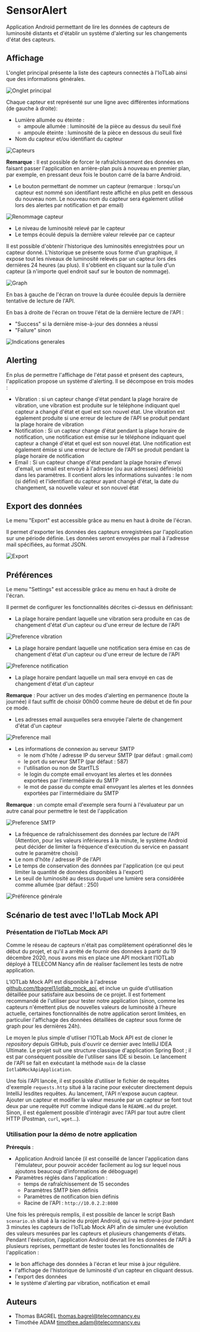 # SensorAlert

Application Android permettant de lire les données de capteurs de luminosité distants et d'établir un
système d'alerting sur les changements d'état des capteurs.

## Affichage

L'onglet principal présente la liste des capteurs connectés à l'IoTLab ainsi que des informations générales.

![Onglet principal](https://raw.githubusercontent.com/tbagrel1/sensor_alert/master/.readme_resources/OngletPrincipal.png)

Chaque capteur est représenté sur une ligne avec différentes informations (de gauche à droite):

+ Lumière allumée ou éteinte :
    - ampoule allumée : luminosité de la pièce au dessus du seuil fixé
    - ampoule éteinte :  luminosité de la pièce en dessous du seuil fixé
+ Nom du capteur et/ou identifiant du capteur

![Capteurs](https://raw.githubusercontent.com/tbagrel1/sensor_alert/master/.readme_resources/CapteurAllumeCapteurEteint.png)

**Remarque** : Il est possible de forcer le rafraîchissement des données en faisant passer l'application en arrière-plan puis à nouveau en premier plan, par exemple, en pressant deux fois le bouton carré de la barre Android.

+ Le bouton permettant de nommer un capteur
(remarque : lorsqu'un capteur est nommé son identifiant reste affiché en plus petit en dessous du
nouveau nom. Le nouveau nom du capteur sera également utilisé lors des alertes par notification et par email)

![Renommage capteur](https://raw.githubusercontent.com/tbagrel1/sensor_alert/master/.readme_resources/RenommageCapteur.png)

+ Le niveau de luminosité relevé par le capteur
+ Le temps écoulé depuis la dernière valeur relevée par ce capteur

Il est possible d'obtenir l'historique des luminosités enregistrées pour un capteur donné.
L'historique se présente sous forme d'un graphique, il expose tout les niveaux de luminosité relevés
par un capteur lors des dernières 24 heures (au plus). Il s'obtient en cliquant sur la tuile d'un capteur (à n'importe quel endroit sauf sur le bouton de nommage).

![Graph](https://raw.githubusercontent.com/tbagrel1/sensor_alert/master/.readme_resources/Graph.png)

En bas à gauche de l'écran on trouve la durée écoulée depuis la dernière tentative de lecture de l'API.

En bas à droite de l'écran on trouve l'état de la dernière lecture de l'API :
+ "Success" si la dernière mise-à-jour des données a réussi
+ "Failure" sinon

![Indications generales](https://raw.githubusercontent.com/tbagrel1/sensor_alert/master/.readme_resources/IndicationsGenerales.png)

## Alerting

En plus de permettre l'affichage de l'état passé et présent des capteurs, l'application propose un
système d'alerting. Il se décompose en trois modes :

+ Vibration : si un capteur change d'état pendant la plage horaire de vibration, une vibration est produite sur le téléphone indiquant quel capteur a changé d'état et quel est son nouvel état. Une vibration est également produite si une erreur de lecture de l'API se produit pendant la plage horaire de vibration
+ Notification : Si un capteur change d'état pendant la plage horaire de notification, une notification est émise sur le téléphone indiquant quel capteur a changé d'état et quel est son nouvel état. Une notification est également émise si une erreur de lecture de l'API se produit pendant la plage horaire de notification
+ Email : Si un capteur change d'état pendant la plage horaire d'envoi d'email, un email est envoyé à l'adresse (ou aux adresses) définie(s) dans les paramètres. Il contient alors les informations suivantes : le nom (si défini) et l'identifiant du capteur ayant changé d'état, la date du changement, sa nouvelle valeur et son nouvel état

## Export des données

Le menu "Export" est accessible grâce au menu en haut à droite de l'écran.

Il permet d'exporter les données des capteurs enregistrées par l'application sur une période définie. Les données seront envoyées par mail à l'adresse mail spécifiées, au format JSON.

![Export](https://raw.githubusercontent.com/tbagrel1/sensor_alert/master/.readme_resources/Export.png)

## Préférences

Le menu "Settings" est accessible grâce au menu en haut à droite de l'écran.

Il permet de configurer les fonctionnalités décrites ci-dessus en définissant:

+ La plage horaire pendant laquelle une vibration sera produite en cas de changement d'état d'un
capteur ou d'une erreur de lecture de l'API

![Preference vibration](https://raw.githubusercontent.com/tbagrel1/sensor_alert/master/.readme_resources/PreferencesVibration.png)

+ La plage horaire pendant laquelle une notification sera émise en cas de changement d'état d'un
capteur ou d'une erreur de lecture de l'API

![Preference notification](https://raw.githubusercontent.com/tbagrel1/sensor_alert/master/.readme_resources/PreferencesNotification.png)

+ La plage horaire pendant laquelle un mail sera envoyé en cas de changement d'état d'un capteur

**Remarque** : Pour activer un des modes d'alerting en permanence (toute la journée) il faut suffit de choisir 00h00 comme heure de début et de fin pour ce mode.

+ Les adresses email auxquelles sera envoyée l'alerte de changement d'état d'un capteur

![Preference mail](https://raw.githubusercontent.com/tbagrel1/sensor_alert/master/.readme_resources/PreferencesMail.png)

+ Les informations de connexion au serveur SMTP
    - le nom d'hôte / adresse IP du serveur SMTP (par défaut : gmail.com)
    - le port du serveur SMTP (par défaut : 587)
    - l'utilisation ou non de StartTLS
    - le login du compte email envoyant les alertes et les données exportées par l'intermédiaire du SMTP
    - le mot de passe du compte email envoyant les alertes et les données exportées par l'intermédiaire du SMTP

**Remarque** : un compte email d'exemple sera fourni à l'évaluateur par un autre canal pour permettre le test de l'application

![Preference SMTP](https://raw.githubusercontent.com/tbagrel1/sensor_alert/master/.readme_resources/PreferencesSMTP.png)

+ La fréquence de rafraîchissement des données par lecture de l'API (Attention, pour les valeurs inférieures à la minute, le système Android peut décider de limiter la fréquence d'exécution du service en passant outre le paramètre choisi)
+ Le nom d'hôte / adresse IP de l'API
+ Le temps de conservation des données par l'application (ce qui peut limiter la quantité de données disponibles à l'export)
+ Le seuil de luminosité au dessus duquel une lumière sera considérée comme allumée (par défaut : 250)

![Préférence générale](https://raw.githubusercontent.com/tbagrel1/sensor_alert/master/.readme_resources/PreferencesGenerales.png)

## Scénario de test avec l'IoTLab Mock API

### Présentation de l'IoTLab Mock API

Comme le réseau de capteurs n'était pas complètement opérationnel dès le début du projet, et qu'il a arrêté de fournir des données à partir du 19 décembre 2020, nous avons mis en place une API mockant l'IOTLab déployé à TELECOM Nancy afin de réaliser facilement les tests de notre application.

L'IOTLab Mock API est disponible à l'adresse [github.com/tbagrel1/iotlab_mock_api](https://github.com/tbagrel1/iotlab_mock_api), et inclue un guide d'utilisation détaillée pour satisfaire aux besoins de ce projet. Il est fortement recommandé de l'utiliser pour tester notre application (sinon, comme les capteurs n'émettent plus de nouvelles valeurs de luminosité à l'heure actuelle, certaines fonctionnalités de notre application seront limitées, en particulier l'affichage des données détaillées de capteur sous forme de graph pour les dernières 24h).

Le moyen le plus simple d'utliser l'IOTLab Mock API est de cloner le *repository* depuis GitHub, puis d'ouvrir ce dernier avec IntelliJ IDEA Ultimate. Le projet suit une structure classique d'application Spring Boot ; il est par conséquent possible de l'utiliser sans IDE si besoin. Le lancement de l'API se fait en exécutant la méthode `main` de la classe `IotlabMockApiApplication`.

Une fois l'API lancée, il est possible d'utiliser le fichier de requêtes d'exemple `requests.http` situé à la racine pour exécuter directement depuis IntelliJ lesdites requêtes. Au lancement, l'API n'expose aucun capteur. Ajouter un capteur et modifier la valeur mesurée par un capteur se font tout deux par une requête `PUT` comme indiqué dans le `README.md` du projet. Sinon, il est également possible d'intéragir avec l'API par tout autre client HTTP (Postman, `curl`, `wget`...).

### Utilisation pour la démo de notre application

**Prérequis** :

+ Application Android lancée (il est conseillé de lancer l'application dans l'émulateur, pour pouvoir accéder facilement au log sur lequel nous ajoutons beaucoup d'informations de déboguage)
+ Paramètres réglés dans l'application :
    - temps de rafraîchissement de 15 secondes
    - Paramètres SMTP bien définis
    - Paramètres de notification bien définis
    - Racine de l'API : `http://10.0.2.2:8080`

Une fois les prérequis remplis, il est possible de lancer le script Bash `scenario.sh` situé à la racine du projet Android, qui va mettre-à-jour pendant 3 minutes les capteurs de l'IoTLab Mock API afin de simuler une évolution des valeurs mesurées par les capteurs et plusieurs changements d'états. Pendant l'éxécution, l'application Android devrait lire les données de l'API à plusieurs reprises, permettant de tester toutes les fonctionnalités de l'application :

+ le bon affichage des données à l'écran et leur mise à jour régulière.
+ l'affichage de l'historique de luminosité d'un capteur en cliquant dessus.
+ l'export des données
+ le système d'alerting par vibration, notification et email

## Auteurs

+ Thomas BAGREL [<thomas.bagrel@telecomnancy.eu>](mailto:thomas.bagrel@telecomnancy.eu)
+ Timothée ADAM [<timothee.adam@telecomnancy.eu>](mailto:timothee.adam@telecomnancy.eu)

